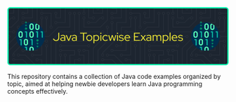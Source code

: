 <!--# Java-Topicwise-Examples-->
<img src="github-header-image (1).png">


This repository contains a collection of Java code examples organized by topic, aimed at helping newbie developers learn Java programming concepts effectively.
